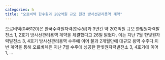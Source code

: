 ```yaml
---
categories: h
title: "오르비텍 한수원과 202억원 규모 원전 방사선관리용역 계약"
---
```

 오르비텍(046120)은 한국수력원자력(한수원)과 3년간 약 202억원 규모 한빛원자력발전소 1, 2호기 방사선관리용역 계약을 체결했다고 26일 밝혔다. 이는 지난 7월 한빛원자력발전소 3, 4호기 방사선관리용역 수주에 이어 불과 2개월만에 대규모 용역 수주다.이번 계약을 통해 오르비텍은 지난 7월 수주에 성공한 한빛원자력발전소 3, 4호기에 이어 1, ...